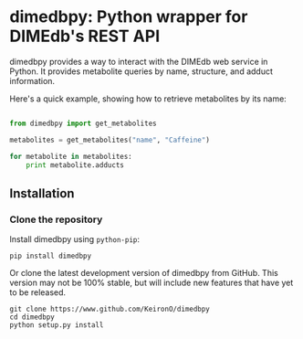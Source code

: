 # dimedbpy: Python wrapper for DIMEdb's REST API

dimedbpy provides a way to interact with the DIMEdb web service in Python. It provides metabolite queries by name, structure, and adduct information.

Here's a quick example, showing how to retrieve metabolites by its name:

```python

from dimedbpy import get_metabolites

metabolites = get_metabolites("name", "Caffeine")

for metabolite in metabolites:
    print metabolite.adducts

```

## Installation

### Clone the repository

Install dimedbpy using ```python-pip```:

```
pip install dimedbpy
```

Or clone the latest development version of dimedbpy from GitHub. This version may not be 100% stable, but will include new features that have yet to be released.

```
git clone https://www.github.com/KeironO/dimedbpy
cd dimedbpy
python setup.py install
```

